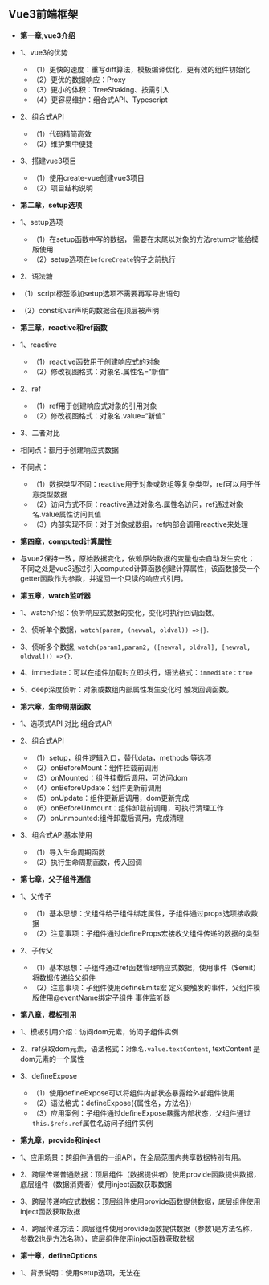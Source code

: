 ## Vue3前端框架

- **第一章,vue3介绍**
- 1、vue3的优势
   - （1）更快的速度：重写diff算法，模板编译优化，更有效的组件初始化
   - （2）更优的数据响应：Proxy
   - （3）更小的体积：TreeShaking、按需引入
   - （4）更容易维护：组合式API、Typescript
- 2、组合式API
   - （1）代码精简高效
   - （2）维护集中便捷
- 3、搭建vue3项目
   - （1）使用create-vue创建vue3项目
   - （2）项目结构说明

- **第二章，setup选项**
- 1、setup选项
   - （1）在setup函数中写的数据， 需要在末尾以对象的方法return才能给模版使用
   - （2）setup选项在`beforeCreate`钩子之前执行
- 2、语法糖
- （1）script标签添加setup选项不需要再写导出语句
- （2）const和var声明的数据会在顶层被声明

- **第三章，reactive和ref函数**
- 1、reactive
   - （1）reactive函数用于创建响应式的对象
   - （2）修改视图格式：对象名.属性名=“新值”
- 2、ref
   - （1）ref用于创建响应式对象的引用对象
   - （2）修改视图格式：对象名.value=“新值”
 
- 3、二者对比
- 相同点：都用于创建响应式数据
- 不同点：
   - （1）数据类型不同：reactive用于对象或数组等复杂类型，ref可以用于任意类型数据
   - （2）访问方式不同：reactive通过对象名.属性名访问，ref通过对象名.value属性访问其值
   - （3）内部实现不同：对于对象或数组，ref内部会调用reactive来处理

- **第四章，computed计算属性**
- 与vue2保持一致，原始数据变化，依赖原始数据的变量也会自动发生变化；不同之处是vue3通过引入computed计算函数创建计算属性，该函数接受一个getter函数作为参数，并返回一个只读的响应式引用。

- **第五章，watch监听器**
- 1、watch介绍：侦听响应式数据的变化，变化时执行回调函数。
- 2、侦听单个数据，`watch(param, (newval, oldval)) =>{}`.
- 3、侦听多个数据, `watch(param1,param2, ([newval, oldval], [newval, oldval])) =>{}`.
- 4、immediate：可以在组件加载时立即执行，语法格式：`immediate：true`
- 5、deep深度侦听：对象或数组内部属性发生变化时 触发回调函数。

- **第六章，生命周期函数**
- 1、选项式API 对比 组合式API
- 2、组合式API
   - （1）setup，组件逻辑入口，替代data，methods 等选项
   - （2）onBeforeMount：组件挂载前调用
   - （3）onMounted：组件挂载后调用，可访问dom
   - （4）onBeforeUpdate：组件更新前调用
   - （5）onUpdate：组件更新后调用，dom更新完成
   - （6）onBeforeUnmount：组件卸载前调用，可执行清理工作
   - （7）onUnmounted:组件卸载后调用，完成清理
- 3、组合式API基本使用
   - （1）导入生命周期函数
   - （2）执行生命周期函数，传入回调

- **第七章，父子组件通信**
- 1、父传子
   - （1）基本思想：父组件给子组件绑定属性，子组件通过props选项接收数据
   - （2）注意事项：子组件通过defineProps宏接收父组件传递的数据的类型
- 2、子传父
   - （1）基本思想：子组件通过ref函数管理响应式数据，使用事件（$emit）将数据传递给父组件
   - （2）注意事项：子组件使用defineEmits宏 定义要触发的事件，父组件模版使用@eventName绑定子组件 事件监听器

- **第八章，模板引用**
- 1、模板引用介绍：访问dom元素，访问子组件实例
- 2、ref获取dom元素，语法格式：`对象名.value.textContent`, textContent 是dom元素的一个属性
- 3、defineExpose
   - （1）使用defineExpose可以将组件内部状态暴露给外部组件使用
   - （2）语法格式：defineExpose({属性名，方法名})
   - （3）应用案例：子组件通过defineExpose暴露内部状态，父组件通过`this.$refs.ref`属性名访问子组件实例

- **第九章，provide和inject**
- 1、应用场景：跨组件通信的一组API，在全局范围内共享数据特别有用。
- 2、跨层传递普通数据：顶层组件（数据提供者）使用provide函数提供数据，底层组件（数据消费者）使用inject函数获取数据
- 3、跨层传递响应式数据：顶层组件使用provide函数提供数据，底层组件使用inject函数获取数据
- 4、跨层传递方法：顶层组件使用provide函数提供数据（参数1是方法名称，参数2也是方法名称），底层组件使用inject函数获取数据

- **第十章，defineOptions**
- 1、背景说明：使用setup选项，无法在<script setup>内部声明一些传统的optionsAPI；defineProps 和 defineEmits 只解决了props 和 eimts 这两个属性。
- 2、defineOptions宏 允许开发者在 <script setup>内部声明一些传统的optionsAPI。

- **第十一章，Pinia状态管理**
- Pinia是vue的状态管理库，专为vue3设计。
- Pinia优势是 简化API（去除了vuex中的mutations）和独立模块（摒弃了vuex中的modules）
- Pinia基础使用：
   - （1）定义store：通过defineStore函数定义store
   - （2）getter：getter依赖的state发生变化时，getter会自动重新计算
   - （3）Action异步实现：类似vue组件中的methods，可以修改state
   - （4）Pinia持久化：安装持久化插件，结合sessionStorage 或 localStorage使用。
 
- 登录业务实战：
   - （1）定义store公共数据源；
   - （2）登录成功后将用户信息存储到store中；
   - （3）发送请求时 从Pinia获取用户Token 添加到请求头中；
   - （4）使用token作为身份认证。

- **第十二章，Typescript**
- 1、类型问题：
   - （1）动态类型问题：JavaScript运行时才能确定变量的具体类型，容易出现类型错误导致程序崩溃
   - （2）Typescript静态类型的优势：在代码运行之前确定变量类型，可以减少运行时出现类型错误。



